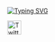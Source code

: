 [![Typing SVG](https://readme-typing-svg.herokuapp.com?color=E2213F&background=A5BFFF00&center=yanl%C4%B1%C5%9F&vCenter=yanl%C4%B1%C5%9F&lines=Hi+everyone%2C+my+name+is+%C4%B0rem+%F0%9F%91%8B;Welcome+to+my+GitHub+profil+%F0%9F%96%A5%EF%B8%8F)](https://git.io/typing-svg)



<a href="https://twitter.com/ir3myy"><img width="32px" alt="Twitter" title="Twitter" src="https://i.imgur.com/OXZM1L6.png"/></a>
  &#8287;&#8287;&#8287;&#8287;&#8287;
